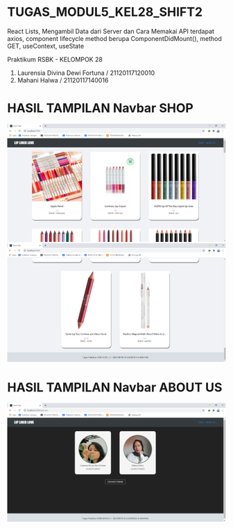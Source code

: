 # TUGAS_MODUL5_KEL28_SHIFT2
React Lists, Mengambil Data dari Server dan Cara Memakai API terdapat axios, component lifecycle method berupa ComponentDidMount(), method GET, useContext, useState

Praktikum RSBK - KELOMPOK 28
1. Laurensia Divina Dewi Fortuna / 21120117120010
2. Mahani Halwa / 21120117140016

# HASIL TAMPILAN Navbar SHOP
![Gambar1](https://github.com/laurensiaddf/TUGAS_MODUL5_KEL28_SHIFT2/blob/main/1%20Hasil%20Tampilan%20Awal%20pada%20navbar%20SHOP.PNG)
![Gambar2](https://github.com/laurensiaddf/TUGAS_MODUL5_KEL28_SHIFT2/blob/main/2%20Hasil%20Tampilan%20Akhir%20pada%20navbar%20SHOP.PNG)

# HASIL TAMPILAN Navbar ABOUT US
![Gambar3](https://github.com/laurensiaddf/TUGAS_MODUL5_KEL28_SHIFT2/blob/main/3.%20Hasil%20Tampilan%20pada%20navbar%20ABOUT%20US.PNG)
